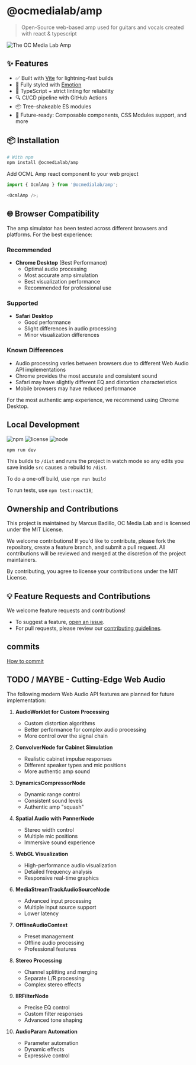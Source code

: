 # @ocmedialab/amp

> Open-Source web-based amp used for guitars and vocals created with react & typescript

![The OC Media Lab Amp](https://live.staticflickr.com/65535/54412723658_57beb7a8b3_b.jpg)

## ✨ Features

- ✅ Built with [Vite](https://vitejs.dev/) for lightning-fast builds
- 🎨 Fully styled with [Emotion](https://emotion.sh/docs/introduction)
- 🔧 TypeScript + strict linting for reliability
- 🔍 CI/CD pipeline with GitHub Actions
- 📦 Tree-shakeable ES modules
- 🔌 Future-ready: Composable components, CSS Modules support, and more

## 📦 Installation

```bash
# With npm
npm install @ocmedialab/amp
```

Add OCML Amp react component to your web project

```js
import { OcmlAmp } from '@ocmedialab/amp';

<OcmlAmp />;
```

## 🌐 Browser Compatibility

The amp simulator has been tested across different browsers and platforms. For the best experience:

### Recommended

- **Chrome Desktop** (Best Performance)
    - Optimal audio processing
    - Most accurate amp simulation
    - Best visualization performance
    - Recommended for professional use

### Supported

- **Safari Desktop**
    - Good performance
    - Slight differences in audio processing
    - Minor visualization differences

### Known Differences

- Audio processing varies between browsers due to different Web Audio API implementations
- Chrome provides the most accurate and consistent sound
- Safari may have slightly different EQ and distortion characteristics
- Mobile browsers may have reduced performance

For the most authentic amp experience, we recommend using Chrome Desktop.

## Local Development

![npm](https://img.shields.io/npm/v/@ocmedialab/amp?color=blue)
![license](https://img.shields.io/npm/l/@ocmedialab/amp)
![node](https://img.shields.io/node/v/@ocmedialab/amp)

```bash
npm run dev
```

This builds to `/dist` and runs the project in watch mode so any edits you save inside `src` causes a rebuild to `/dist`.

To do a one-off build, use `npm run build`

To run tests, use `npm test:react18`;

## Ownership and Contributions

This project is maintained by Marcus Badillo, OC Media Lab and is licensed under the MIT License.

We welcome contributions! If you'd like to contribute, please fork the repository, create a feature branch, and submit a pull request. All contributions will be reviewed and merged at the discretion of the project maintainers.

By contributing, you agree to license your contributions under the MIT License.

## 💡 Feature Requests and Contributions

We welcome feature requests and contributions!

- To suggest a feature, [open an issue](https://github.com/ocmedialab/ocml-amp/issues/new?template=feature_request.md).
- For pull requests, please review our [contributing guidelines](CONTRIBUTING.md).

## commits

[How to commit](https://github.com/conventional-changelog/commitlint/#what-is-commitlint)

## TODO / MAYBE - Cutting-Edge Web Audio

The following modern Web Audio API features are planned for future implementation:

1. **AudioWorklet for Custom Processing**
   - Custom distortion algorithms
   - Better performance for complex audio processing
   - More control over the signal chain

2. **ConvolverNode for Cabinet Simulation**
   - Realistic cabinet impulse responses
   - Different speaker types and mic positions
   - More authentic amp sound

3. **DynamicsCompressorNode**
   - Dynamic range control
   - Consistent sound levels
   - Authentic amp "squash"

4. **Spatial Audio with PannerNode**
   - Stereo width control
   - Multiple mic positions
   - Immersive sound experience

5. **WebGL Visualization**
   - High-performance audio visualization
   - Detailed frequency analysis
   - Responsive real-time graphics

6. **MediaStreamTrackAudioSourceNode**
   - Advanced input processing
   - Multiple input source support
   - Lower latency

7. **OfflineAudioContext**
   - Preset management
   - Offline audio processing
   - Professional features

8. **Stereo Processing**
   - Channel splitting and merging
   - Separate L/R processing
   - Complex stereo effects

9. **IIRFilterNode**
   - Precise EQ control
   - Custom filter responses
   - Advanced tone shaping

10. **AudioParam Automation**
    - Parameter automation
    - Dynamic effects
    - Expressive control
